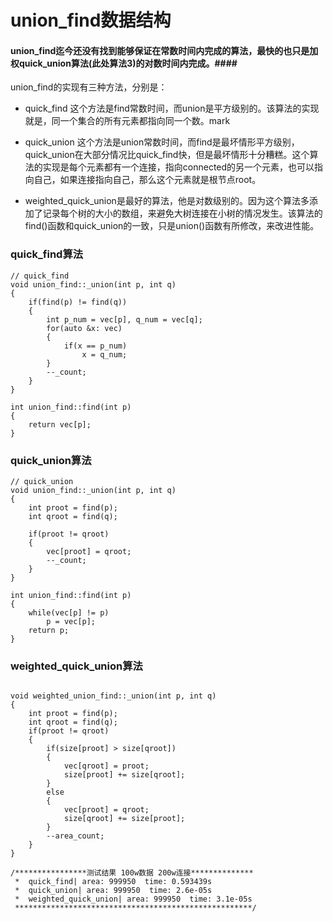 # union_find数据结构

#### union_find迄今还没有找到能够保证在常数时间内完成的算法，最快的也只是加权quick_union算法(此处算法3)的对数时间内完成。####



union_find的实现有三种方法，分别是：

- quick_find 这个方法是find常数时间，而union是平方级别的。该算法的实现就是，同一个集合的所有元素都指向同一个数。mark

- quick_union 这个方法是union常数时间，而find是最坏情形平方级别，quick_union在大部分情况比quick_find快，但是最坏情形十分糟糕。这个算法的实现是每个元素都有一个连接，指向connected的另一个元素，也可以指向自己，如果连接指向自己，那么这个元素就是根节点root。

- weighted_quick_union是最好的算法，他是对数级别的。因为这个算法多添加了记录每个树的大小的数组，来避免大树连接在小树的情况发生。该算法的find()函数和quick_union的一致，只是union()函数有所修改，来改进性能。

### quick_find算法
```
// quick_find
void union_find::_union(int p, int q)
{
    if(find(p) != find(q))
    {
        int p_num = vec[p], q_num = vec[q];
        for(auto &x: vec)
        {
            if(x == p_num)
                x = q_num;
        }
        --_count;
    }
}

int union_find::find(int p)
{
    return vec[p];
}
```


### quick_union算法
```
// quick_union
void union_find::_union(int p, int q)
{
	int proot = find(p);
	int qroot = find(q);

	if(proot != qroot)
	{
		vec[proot] = qroot;
		--_count;
	}
}

int union_find::find(int p)
{
	while(vec[p] != p)
		p = vec[p];
	return p;
}
```


### weighted_quick_union算法
```

void weighted_union_find::_union(int p, int q)
{
	int proot = find(p);
	int qroot = find(q);
	if(proot != qroot)
	{
		if(size[proot] > size[qroot])
		{
			vec[qroot] = proot;
			size[proot] += size[qroot];
		}
		else
		{
			vec[proot] = qroot;
			size[qroot] += size[proot];
		}
		--area_count;
	}
}

```


```
/****************测试结果 100w数据 200w连接**************
 *  quick_find| area: 999950  time: 0.593439s
 *  quick_union| area: 999950  time: 2.6e-05s
 *  weighted_quick_union| area: 999950  time: 3.1e-05s
 *****************************************************/
```
